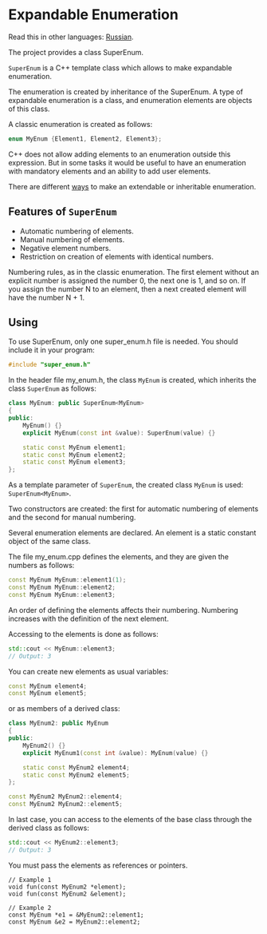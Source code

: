 # Expandable Enumeration

Read this in other languages: [Russian](README.ru.md).

The project provides a class SuperEnum.

```SuperEnum``` is a C++ template class which allows to make expandable enumeration.

The enumeration is created by inheritance of the SuperEnum. A type of expandable enumeration is a class, and enumeration elements are objects of this class.

A classic enumeration is created as follows:

```cpp
enum MyEnum {Element1, Element2, Element3};
```

C++ does not allow adding elements to an enumeration outside this expression. But in some tasks it would be useful to have an enumeration with mandatory elements and an ability to add user elements.

There are different [ways](https://stackoverflow.com/questions/644629/base-enum-class-inheritance) to make an extendable or inheritable enumeration.


## Features of ```SuperEnum```

* Automatic numbering of elements.
* Manual numbering of elements.
* Negative element numbers.
* Restriction on creation of elements with identical numbers.

Numbering rules, as in the classic enumeration. The first element without an explicit number is assigned the number 0, the next one is 1, and so on. If you assign the number N to an element, then a next created element will have the number N + 1.

## Using

To use SuperEnum, only one super_enum.h file is needed. You should include it in your program:

```cpp
#include "super_enum.h"
```

In the header file my_enum.h, the class ```MyEnum``` is created, which inherits the class ```SuperEnum``` as follows:

```cpp
class MyEnum: public SuperEnum<MyEnum>
{
public:
    MyEnum() {}
    explicit MyEnum(const int &value): SuperEnum(value) {}

    static const MyEnum element1;
    static const MyEnum element2;
    static const MyEnum element3;
};
```

As a template parameter of ```SuperEnum```, the created class ```MyEnum``` is used: ```SuperEnum<MyEnum>```.

Two constructors are created: the first for automatic numbering of elements and the second for manual numbering.

Several enumeration elements are declared. An element is a static constant object of the same class.

The file my_enum.cpp defines the elements, and they are given the numbers as follows:

```cpp
const MyEnum MyEnum::element1(1);
const MyEnum MyEnum::element2;
const MyEnum MyEnum::element3;
```

An order of defining the elements affects their numbering. Numbering increases with the definition of the next element.

Accessing to the elements is done as follows:

```cpp
std::cout << MyEnum::element3;
// Output: 3
```

You can create new elements as usual variables:

``` cpp
const MyEnum element4;
const MyEnum element5;
````

or as members of a derived class:

```cpp
class MyEnum2: public MyEnum
{
public:
    MyEnum2() {}
    explicit MyEnum1(const int &value): MyEnum(value) {}

    static const MyEnum2 element4;
    static const MyEnum2 element5;
};

const MyEnum2 MyEnum2::element4;
const MyEnum2 MyEnum2::element5;
```

In last case, you can access to the elements of the base class through the derived class as follows:

```cpp
std::cout << MyEnum2::element3;
// Output: 3
```

You must pass the elements as references or pointers.

```
// Example 1
void fun(const MyEnum2 *element);
void fun(const MyEnum2 &element);

// Example 2
const MyEnum *e1 = &MyEnum2::element1;
const MyEnum &e2 = MyEnum2::element2;
```
